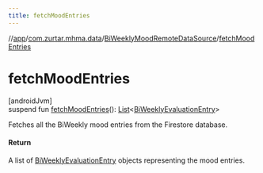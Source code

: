 ```yaml
---
title: fetchMoodEntries
---
```

//[app](../../../index.html)/[com.zurtar.mhma.data](../index.html)/[BiWeeklyMoodRemoteDataSource](index.html)/[fetchMoodEntries](fetch-mood-entries.html)



# fetchMoodEntries



[androidJvm]\
suspend fun [fetchMoodEntries](fetch-mood-entries.html)(): [List](https://kotlinlang.org/api/core/kotlin-stdlib/kotlin.collections/-list/index.html)&lt;[BiWeeklyEvaluationEntry](../../com.zurtar.mhma.data.models/-bi-weekly-evaluation-entry/index.html)&gt;



Fetches all the BiWeekly mood entries from the Firestore database.



#### Return



A list of [BiWeeklyEvaluationEntry](../../com.zurtar.mhma.data.models/-bi-weekly-evaluation-entry/index.html) objects representing the mood entries.



